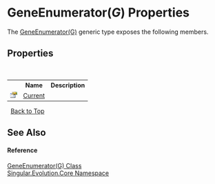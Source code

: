 # GeneEnumerator(*G*) Properties
 

The <a href="483d470c-473d-a3e8-558d-ef10ae33de68">GeneEnumerator(G)</a> generic type exposes the following members.


## Properties
&nbsp;<table><tr><th></th><th>Name</th><th>Description</th></tr><tr><td>![Public property](media/pubproperty.gif "Public property")</td><td><a href="20a812c7-2438-138a-5111-dd328444244d">Current</a></td><td /></tr></table>&nbsp;
<a href="#geneenumerator(*g*)-properties">Back to Top</a>

## See Also


#### Reference
<a href="483d470c-473d-a3e8-558d-ef10ae33de68">GeneEnumerator(G) Class</a><br /><a href="7a43d210-bf66-e44d-0f97-e9e0fe26b1b8">Singular.Evolution.Core Namespace</a><br />